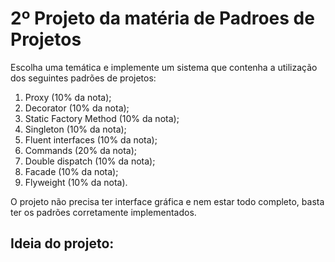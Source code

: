 # 2º Projeto da matéria de Padroes de Projetos

Escolha uma temática e implemente um sistema que contenha a utilização dos seguintes padrões de projetos:

1. Proxy (10% da nota);
2. Decorator (10% da nota);
3. Static Factory Method (10% da nota);
4. Singleton (10% da nota);
5. Fluent interfaces (10% da nota);
6. Commands (20% da nota);
7. Double dispatch (10% da nota);
8. Facade (10% da nota);
9. Flyweight (10% da nota).

O projeto não precisa ter interface gráfica e nem estar todo completo, basta ter os padrões corretamente implementados.

## Ideia do projeto:

